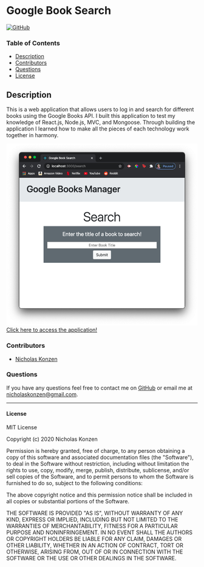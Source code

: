 # Google Book Search
[![GitHub](https://img.shields.io/github/license/NTKonzen/README-Generator)](#license)

### Table of Contents
* [Description](#description)
* [Contributors](#contributors) 
* [Questions](#questions)
* [License](#license)

## Description ##

This is a web application that allows users to log in and search for different books using the Google Books API. I built this application to test my knowledge of React.js, Node.js, MVC, and Mongoose. Through building the application I learned how to make all the pieces of each technology work together in harmony.  

[![a screenshot of the working application](./images/book-search-screenshot.png)](https://shielded-river-84608.herokuapp.com/search)
[Click here to access the application!](https://shielded-river-84608.herokuapp.com/search)

### Contributors

* [Nicholas Konzen](https://github.com/NTKonzen)

### Questions
If you have any questions feel free to contact me on [GitHub](https://github.com/NTKonzen) or email me at nicholaskonzen@gmail.com.

---
#### License

MIT License

Copyright (c) 2020 Nicholas Konzen

Permission is hereby granted, free of charge, to any person obtaining a copy
of this software and associated documentation files (the "Software"), to deal
in the Software without restriction, including without limitation the rights
to use, copy, modify, merge, publish, distribute, sublicense, and/or sell
copies of the Software, and to permit persons to whom the Software is
furnished to do so, subject to the following conditions:

The above copyright notice and this permission notice shall be included in all
copies or substantial portions of the Software.

THE SOFTWARE IS PROVIDED "AS IS", WITHOUT WARRANTY OF ANY KIND, EXPRESS OR
IMPLIED, INCLUDING BUT NOT LIMITED TO THE WARRANTIES OF MERCHANTABILITY,
FITNESS FOR A PARTICULAR PURPOSE AND NONINFRINGEMENT. IN NO EVENT SHALL THE
AUTHORS OR COPYRIGHT HOLDERS BE LIABLE FOR ANY CLAIM, DAMAGES OR OTHER
LIABILITY, WHETHER IN AN ACTION OF CONTRACT, TORT OR OTHERWISE, ARISING FROM,
OUT OF OR IN CONNECTION WITH THE SOFTWARE OR THE USE OR OTHER DEALINGS IN THE
SOFTWARE.
